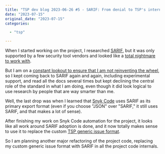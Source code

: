 ```yaml
---
title: "TSP dev blog 2023-06-26 #5 - SARIF: From denial to TSP's internal standard"
date: "2023-07-15"
original_date: "2023-07-15"
categories:

  - "tsp"

---
```


When I started working on the project, I researched [SARIF](https://sarifweb.azurewebsites.net), but it was only
supported by a few security tool vendors and looked like a [total nightmare to work with](../2022-06-22-tsp-003).

But I am on a
[constant lookout to ensure that I am not reinventing the wheel](https://samoylenko.me/site/appsec/index.html#sources-of-application-security-issues),
so I kept coming back to SARIF again and again, including experimental support, and read all the docs several times but
kept declining the central role of the standard in what I am doing, even though it did look logical to use research by
people that are way smarter than me.

Well, the last drop was when I learned that [Snyk Code](https://snyk.io/product/snyk-code/) uses SARIF as its primary
export format (even if you choose "JSON" over "SARIF," it still uses SARIF, and that makes a lot of sense).

After finishing my work on Snyk Code automation for the project, it looks like all work around SARIF adoption is done,
and it now totally makes sense to use it to replace the custom
[TSP generic issue format](https://docs.scanproject.io/site/standalone/format-generic.html).

So I am planning another major refactoring of the project code, replacing my custom generic issue format with SARIF in
all the project code internals.
